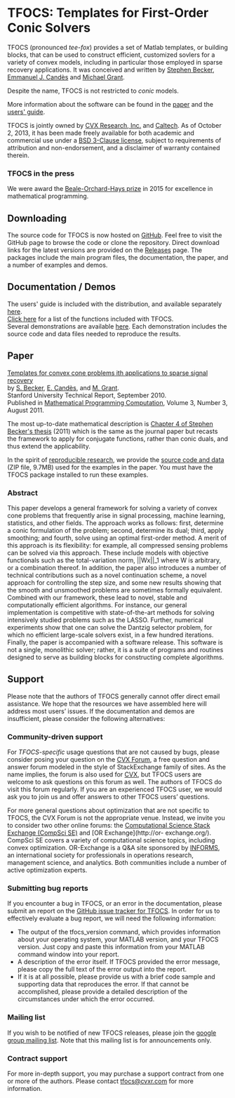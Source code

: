# TFOCS: Templates for First-Order Conic Solvers

TFOCS (pronounced *tee-fox*) provides a set of Matlab templates, or building
blocks, that can be used to construct efficient, customized sovlers for a
variety of convex models, including in particular those employed in sparse
recovery applications. It was conceived and written by [Stephen
Becker](http://ugcs.caltech.edu/~srbecker/),  [Emmanuel J.
Candès](http://statweb.stanford.edu/~candes/) and  [Michael
Grant](http://cvxr.com/bio).

Despite the name, TFOCS is not restricted to *conic* models.

More information about the software can be found in the
[paper](https://github.com/cvxr/TFOCS/raw/master/TFOCS.pdf) and the 
[users' guide](https://github.com/cvxr/TFOCS/blob/master/userguide.pdf).

TFOCS is jointly owned by [CVX Research, Inc.](http://cvxr.com) and
[Caltech](http://www.caltech.edu/). As of October 2, 2013, it has been made freely
available for both academic and commercial use under a 
[BSD 3-Clause license](https://github.com/cvxr/TFOCS/raw/master/LICENSE),
subject to requirements of attribution and non-endorsement, 
and a disclaimer of warranty contained therein.

### TFOCS in the press
We were award the [Beale-Orchard-Hays prize](http://www.mathopt.org/?nav=boh#winners) in 2015 for excellence in mathematical programming.

## Downloading

The source code for TFOCS is now hosted on
[GitHub](https://github.com/cvxr/TFOCS). Feel free to visit the GitHub page
to browse the code or clone the repository. Direct download links for the
latest versions are provided on the
[Releases](https://github.com/cvxr/TFOCS/releases) page. The packages
include the main program files, the documentation, the paper, and a number of
examples and demos.

## Documentation / Demos
 
The users' guide is included with the distribution, and available separately
[here](https://github.com/cvxr/TFOCS/raw/master/userguide.pdf).  
[Click here](http://cvxr.com/tfocs/functions/) for a list of the functions
included with TFOCS.  
Several demonstrations are available [here](http://cvxr.com/tfocs/demos/).
Each demonstration includes the source code and data files needed to reproduce
the results.

## Paper

[Templates for convex cone problems ith applications to sparse signal
recovery](https://github.com/cvxr/TFOCS/raw/gh-pages/TFOCS.pdf)  
by [S. Becker](http://ugcs.caltech.edu/~srbecker/), [E.
Candès](http://statweb.stanford.edu/~candes/), and [M.
Grant](http://cvxr.com/bio).  
Stanford University Technical Report, September 2010.  
Published in 
[Mathematical Programming Computation](http://mpc.zib.de/index.php/MPC/article/view/58), Volume 3,
Number 3, August 2011.

The most up-to-date mathematical description is [Chapter 4 of Stephen Becker's thesis](https://thesis.library.caltech.edu/6492/7/tfocs.pdf) (2011)
which is the same as the journal paper but recasts the framework to apply for conjugate functions, rather than conic duals, and thus extend the applicability.

In the spirit of [reproducible research](http://reproducibleresearch.net/), we
provide the 
[source code and data](https://github.com/cvxr/TFOCS/raw/gh-pages/TFOCS_paperExamplesOnly.zip) 
(ZIP file, 9.7MB) used for the examples in the paper. You
must have the TFOCS package installed to run these examples.

### Abstract

This paper develops a general framework for solving a variety of convex cone
problems that frequently arise in signal processing, machine learning,
statistics, and other fields. The approach works as follows: first, determine
a conic formulation of the problem; second, determine its dual; third, apply
smoothing; and fourth, solve using an optimal first-order method. A merit of
this approach is its flexibility: for example, all compressed sensing problems
can be solved via this approach. These include models with objective
functionals such as the total-variation norm, ||Wx||_1 where W is arbitrary, or a
combination thereof. In addition, the paper also introduces a number of
technical contributions such as a novel continuation scheme, a novel approach
for controlling the step size, and some new results showing that the smooth
and unsmoothed problems are sometimes formally equivalent. Combined with our
framework, these lead to novel, stable and computationally efficient
algorithms. For instance, our general implementation is competitive with
state-of-the-art methods for solving intensively studied problems such as the
LASSO. Further, numerical experiments show that one can solve the Dantzig
selector problem, for which no efficient large-scale solvers exist, in a few
hundred iterations. Finally, the paper is accompanied with a software release.
This software is not a single, monolithic solver; rather, it is a suite of
programs and routines designed to serve as building blocks for constructing
complete algorithms.

## Support

Please note that the authors of TFOCS generally cannot offer direct email
assistance. We hope that the resources we have assembled here will address
most users’ issues. If the documentation and demos are insufficient, please
consider the following alternatives:

### Community-driven support

For *TFOCS-specific* usage questions that are not caused by bugs, please
consider posing your question on the [CVX Forum](http://ask.cvxr.com), a free
question and answer forum modeled in the style of StackExchange family of
sites. As the name implies, the forum is also used for
[CVX](http://cvxr.com/cvx), but TFOCS users are welcome to ask questions on
this forum as well. The authors of TFOCS do visit this forum regularly. If you
are an experienced TFOCS user, we would ask you to join us and offer answers
to other TFOCS users’ questions.

For more general questions about optimization that are not specific to TFOCS,
the CVX Forum is not the appropriate venue. Instead, we invite you to consider
two other online forums: the [Computational Science Stack Exchange (CompSci
SE)](http://scicomp.stackexchange.com/) and [OR Exchange](http://or-
exchange.org/). CompSci SE covers a variety of computational science topics,
including convex optimization. OR-Exchange is a Q&A site sponsored by
[INFORMS](https://www.informs.org/), an international society for
professionals in operations research, management science, and analytics. Both
communities include a number of active optimization experts.

### Submitting bug reports

If you encounter a bug in TFOCS, or an error in the documentation, please
submit an report on the [GitHub issue tracker for
TFOCS](https://github.com/cvxr/TFOCS/issues). In order for us to
effectively evaluate a bug report, we will need the following information:

* The output of the tfocs_version command, which provides information about
  your operating system, your MATLAB version, and your TFOCS version. Just copy
  and paste this information from your MATLAB command window into your report. 
* A description of the error itself. If TFOCS provided the error message,
  please copy the full text of the error output into the report. 
* If it is at all possible, please provide us with a brief code sample and
  supporting data that reproduces the error. If that cannot be accomplished,
  please provide a detailed description of the circumstances under which the error occurred.

### Mailing list

If you wish to be notified of new TFOCS releases, please join the [google
group mailing list](https://groups.google.com/forum/#!forum/tfocs). Note that
this mailing list is for announcements only.

### Contract support

For more in-depth support, you may purchase a support contract from one or
more of the authors. Please contact tfocs@cvxr.com for more information.



